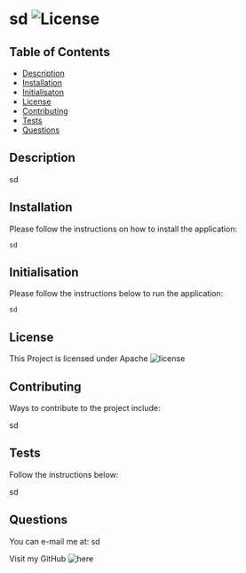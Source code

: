 # sd ![License](https://img.shields.io/badge/Apache-License-orange)

   ## Table of Contents
   - [Description](#description)
   - [Installation](#installation)
   - [Initialisaton](#initialisation)
   - [License](#license)
   - [Contributing](#contributing)
   - [Tests](#tests)
   - [Questions](#questions)

   ## Description

   sd

   ## Installation

   Please follow the instructions on how to install the application:

   ```
   sd
   ```

   ## Initialisation

   Please follow the instructions below to run the application:
   ```
   sd
   ```

   ## License

   This Project is licensed under Apache ![license](https://img.shields.io/badge/Apache-License-orange)

   ## Contributing

   Ways to contribute to the project include:

   sd

   ## Tests

   Follow the instructions below:

   sd

   ## Questions

   You can e-mail me at: sd

   Visit my GitHub ![here](https://github.com/sd)
   